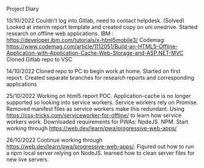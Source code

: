 Project Diary

13/10/2022	Couldn't log into Gitlab, need to contact helpdesk. (Solved)
			Looked at interim report template and created copy on uni onedrive.
			Started research on offline web applications.
				IBM : https://developer.ibm.com/tutorials/x-html5mobile3/
				Codemag: https://www.codemag.com/article/1112051/Build-an-HTML5-Offline-Application-with-Application-Cache-Web-Storage-and-ASP.NET-MVC
			Cloned Gitlab repo to VSC

14/10/2022	Cloned repo to PC to begin work at home.
			Started on first report.
			Created separate branches for research reports and corresponding applications

25/10/2022	Working on html5 report POC.
			Application-cache is no longer supported so looking into service workers.
			Service workers rely on Promise.
			Removed manifest files as service workers make this redundant.
			Using https://css-tricks.com/serviceworker-for-offline/ to learn how service workers work.
			Downloaded requirements for PWAs:
				NodeJS.
				NPM.
			Start working through https://web.dev/learn/pwa/progressive-web-apps/
			
26/10/2022	Continue working through https://web.dev/learn/pwa/progressive-web-apps/.
			Figured out how to run a npm local server relying on NodeJS.
			learned how to clean server files for new live servers.
